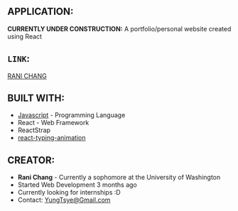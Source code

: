 

## APPLICATION:

**CURRENTLY UNDER CONSTRUCTION:** A portfolio/personal website created using React

## `LINK`:

[RANI CHANG](https://yungtc22.github.io/RWeb/#/)

## BUILT WITH:
* [Javascript](https://www.javascript.com/) - Programming Language
* React - Web Framework
* ReactStrap
* [react-typing-animation](https://www.npmjs.com/package/react-typing-animation)

## CREATOR:
* **Rani Chang** - Currently a sophomore at the University of Washington
* Started Web Development 3 months ago
* Currently looking for internships :D
* Contact: YungTsye@Gmail.com
